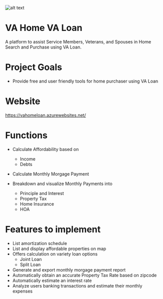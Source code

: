 ![alt text](https://github.com/j-dong-cs/VAHomeVALoan/blob/master/VA-Home-Loan-Logo.001.jpeg)

# VA Home VA Loan
A platform to assist Service Members, Veterans, and Spouses in Home Search and Purchase using VA Loan.

# Project Goals
- Provide free and user friendly tools for home purchaser using VA Loan 

# Website
https://vahomeloan.azurewebsites.net/

# Functions
- Calculate Affordability based on
  - Income
  - Debts

- Calculate Monthly Morgage Payment
- Breakdown and visualize Monthly Payments into
  - Principle and Interest
  - Property Tax
  - Home Insurance
  - HOA
 
 # Features to implement
 - List amortization schedule
 - List and display affordable properties on map
 - Offers calculation on variety loan options 
    - Joint Loan
    - Split Loan
 - Generate and export monthly morgage payment report
 - Automatically obtain an accurate Property Tax Rate based on zipcode
 - Automatically estimate an interest rate
 - Analyze users banking transactions and estimate their monthly expenses
  

